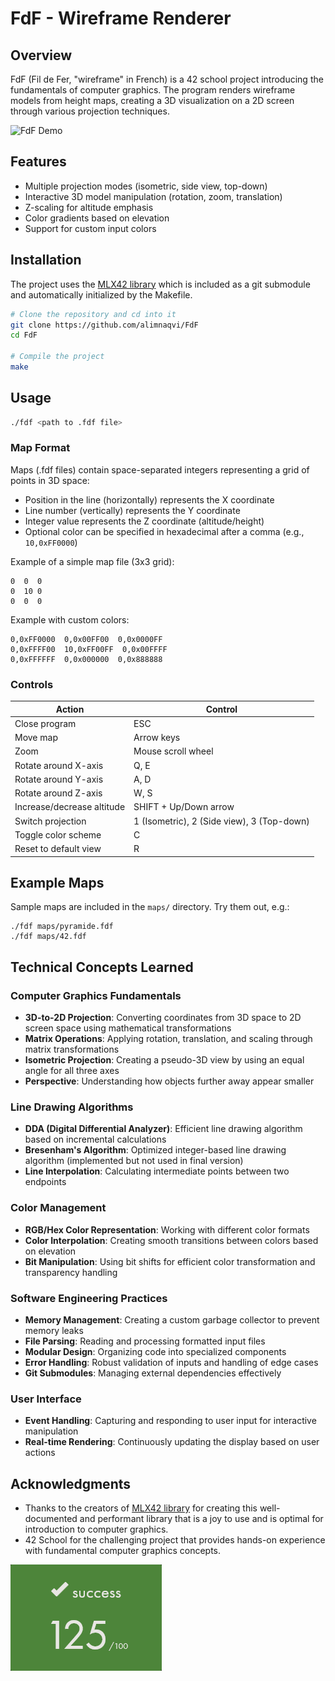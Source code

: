 # FdF - Wireframe Renderer

## Overview
FdF (Fil de Fer, "wireframe" in French) is a 42 school project introducing the fundamentals of computer graphics. The program renders wireframe models from height maps, creating a 3D visualization on a 2D screen through various projection techniques.

![FdF Demo](./img/fdf_demo.gif)
## Features
- Multiple projection modes (isometric, side view, top-down)
- Interactive 3D model manipulation (rotation, zoom, translation)
- Z-scaling for altitude emphasis
- Color gradients based on elevation
- Support for custom input colors

## Installation
The project uses the [MLX42 library](https://github.com/codam-coding-college/MLX42) which is included as a git submodule and automatically initialized by the Makefile.

```bash
# Clone the repository and cd into it
git clone https://github.com/alimnaqvi/FdF
cd FdF

# Compile the project
make
```

## Usage
```bash
./fdf <path to .fdf file>
```

### Map Format
Maps (.fdf files) contain space-separated integers representing a grid of points in 3D space:
- Position in the line (horizontally) represents the X coordinate
- Line number (vertically) represents the Y coordinate
- Integer value represents the Z coordinate (altitude/height)
- Optional color can be specified in hexadecimal after a comma (e.g., `10,0xFF0000`)

Example of a simple map file (3x3 grid):
```
0  0  0
0  10 0
0  0  0
```

Example with custom colors:
```
0,0xFF0000  0,0x00FF00  0,0x0000FF
0,0xFFFF00  10,0xFF00FF  0,0x00FFFF
0,0xFFFFFF  0,0x000000  0,0x888888
```

### Controls
| Action                     | Control                                    |
| -------------------------- | ------------------------------------------ |
| Close program              | ESC                                        |
| Move map                   | Arrow keys                                 |
| Zoom                       | Mouse scroll wheel                         |
| Rotate around X-axis       | Q, E                                       |
| Rotate around Y-axis       | A, D                                       |
| Rotate around Z-axis       | W, S                                       |
| Increase/decrease altitude | SHIFT + Up/Down arrow                      |
| Switch projection          | 1 (Isometric), 2 (Side view), 3 (Top-down) |
| Toggle color scheme        | C                                          |
| Reset to default view      | R                                          |

## Example Maps
Sample maps are included in the `maps/` directory. Try them out, e.g.:
```
./fdf maps/pyramide.fdf
./fdf maps/42.fdf
```

## Technical Concepts Learned

### Computer Graphics Fundamentals
- **3D-to-2D Projection**: Converting coordinates from 3D space to 2D screen space using mathematical transformations
- **Matrix Operations**: Applying rotation, translation, and scaling through matrix transformations
- **Isometric Projection**: Creating a pseudo-3D view by using an equal angle for all three axes
- **Perspective**: Understanding how objects further away appear smaller

### Line Drawing Algorithms
- **DDA (Digital Differential Analyzer)**: Efficient line drawing algorithm based on incremental calculations
- **Bresenham's Algorithm**: Optimized integer-based line drawing algorithm (implemented but not used in final version)
- **Line Interpolation**: Calculating intermediate points between two endpoints

### Color Management
- **RGB/Hex Color Representation**: Working with different color formats
- **Color Interpolation**: Creating smooth transitions between colors based on elevation
- **Bit Manipulation**: Using bit shifts for efficient color transformation and transparency handling

### Software Engineering Practices
- **Memory Management**: Creating a custom garbage collector to prevent memory leaks
- **File Parsing**: Reading and processing formatted input files
- **Modular Design**: Organizing code into specialized components
- **Error Handling**: Robust validation of inputs and handling of edge cases
- **Git Submodules**: Managing external dependencies effectively

### User Interface
- **Event Handling**: Capturing and responding to user input for interactive manipulation
- **Real-time Rendering**: Continuously updating the display based on user actions

## Acknowledgments
- Thanks to the creators of [MLX42 library](https://github.com/codam-coding-college/MLX42) for creating this well-documented and performant library that is a joy to use and is optimal for introduction to computer graphics.
- 42 School for the challenging project that provides hands-on experience with fundamental computer graphics concepts.

![42 project page showing success with 125/100 points](./img/42-score.png)
